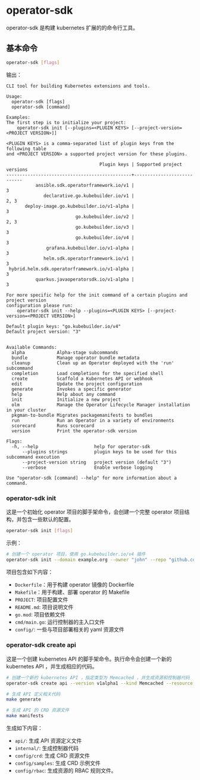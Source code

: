 
# operator-sdk

operator-sdk 是构建 kubernetes 扩展的的命令行工具。

## 基本命令

```bash
operator-sdk [flags]
```

输出：

```text
CLI tool for building Kubernetes extensions and tools.

Usage:
  operator-sdk [flags]
  operator-sdk [command]

Examples:
The first step is to initialize your project:
    operator-sdk init [--plugins=<PLUGIN KEYS> [--project-version=<PROJECT VERSION>]]

<PLUGIN KEYS> is a comma-separated list of plugin keys from the following table
and <PROJECT VERSION> a supported project version for these plugins.

                                   Plugin keys | Supported project versions
-----------------------------------------------+----------------------------
           ansible.sdk.operatorframework.io/v1 |                          3
              declarative.go.kubebuilder.io/v1 |                       2, 3
       deploy-image.go.kubebuilder.io/v1-alpha |                          3
                          go.kubebuilder.io/v2 |                       2, 3
                          go.kubebuilder.io/v3 |                          3
                          go.kubebuilder.io/v4 |                          3
               grafana.kubebuilder.io/v1-alpha |                          3
              helm.sdk.operatorframework.io/v1 |                          3
 hybrid.helm.sdk.operatorframework.io/v1-alpha |                          3
           quarkus.javaoperatorsdk.io/v1-alpha |                          3

For more specific help for the init command of a certain plugins and project version
configuration please run:
    operator-sdk init --help --plugins=<PLUGIN KEYS> [--project-version=<PROJECT VERSION>]

Default plugin keys: "go.kubebuilder.io/v4"
Default project version: "3"


Available Commands:
  alpha            Alpha-stage subcommands
  bundle           Manage operator bundle metadata
  cleanup          Clean up an Operator deployed with the 'run' subcommand
  completion       Load completions for the specified shell
  create           Scaffold a Kubernetes API or webhook
  edit             Update the project configuration
  generate         Invokes a specific generator
  help             Help about any command
  init             Initialize a new project
  olm              Manage the Operator Lifecycle Manager installation in your cluster
  pkgman-to-bundle Migrates packagemanifests to bundles
  run              Run an Operator in a variety of environments
  scorecard        Runs scorecard
  version          Print the operator-sdk version

Flags:
  -h, --help                     help for operator-sdk
      --plugins strings          plugin keys to be used for this subcommand execution
      --project-version string   project version (default "3")
      --verbose                  Enable verbose logging

Use "operator-sdk [command] --help" for more information about a command.
```

### operator-sdk init

这是一个初始化 operator 项目的脚手架命令，会创建一个完整 operator 项目结构，并包含一些默认的配置。

```bash
operator-sdk init [flags]
```

示例：

```bash
# 创建一个 operator 项目，使用 go.kubebuilder.io/v4 插件
operator-sdk init --domain example.org --owner "john" --repo "github.com/john/example-operator" --plugins go/v4
```

项目包含如下内容：

- `Dockerfile`：用于构建 operator 镜像的 Dockerfile
- `Makefile`：用于构建、部署 operator 的 Makefile
- `PROJECT`: 项目配置文件
- `README.md`: 项目说明文件
- `go.mod`: 项目依赖文件
- `cmd/main.go`: 运行控制器的主入口文件
- `config/`: 一些与项目部署相关的 yaml 资源文件

### operator-sdk create api

这是一个创建 kubernetes API 的脚手架命令。执行命令会创建一个新的 kubernetes API ，并生成相应的代码。

```bash
# 创建一个新的 kubernetes API ，指定类型为 Memcached ，并生成资源和控制器代码
operator-sdk create api --version v1alpha1 --kind Memcached --resource --controller

# 生成 API 定义相关代码
make generate

# 生成 API 的 CRD 资源文件
make manifests
```

生成如下内容：

- `api/`: 生成 API 资源定义文件
- `internal/`: 生成控制器代码
- `config/crd`: 生成 CRD 资源文件
- `config/samples`: 生成 CRD 示例文件
- `config/rbac`: 生成资源的 RBAC 规则文件。
